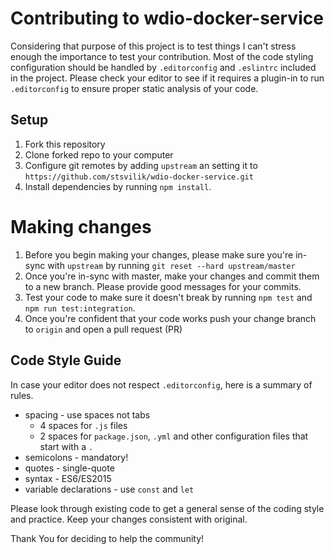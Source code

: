 # Contributing to wdio-docker-service

Considering that purpose of this project is to test things I can't stress enough the importance to test your contribution.
Most of the code styling configuration should be handled by `.editorconfig` and `.eslintrc` included in the project. 
Please check your editor to see if it requires a plugin-in to run `.editorconfig` to ensure proper static analysis of your code.

## Setup
1. Fork this repository
2. Clone forked repo to your computer
3. Configure git remotes by adding `upstream` an setting it to `https://github.com/stsvilik/wdio-docker-service.git`
4. Install dependencies by running `npm install`.

# Making changes
1. Before you begin making your changes, please make sure you're in-sync with `upstream` by running `git reset --hard upstream/master`
2. Once you're in-sync with master, make your changes and commit them to a new branch. Please provide good messages for your commits.
3. Test your code to make sure it doesn't break by running `npm test` and `npm run test:integration`.
4. Once you're confident that your code works push your change branch to `origin` and open a pull request (PR)

## Code Style Guide
In case your editor does not respect `.editorconfig`, here is a summary of rules.
- spacing - use spaces not tabs
  - 4 spaces for `.js` files
  - 2 spaces for `package.json`, `.yml` and other configuration files that start with a `.`
- semicolons - mandatory!
- quotes - single-quote
- syntax - ES6/ES2015
- variable declarations - use `const` and `let`

Please look through existing code to get a general sense of the coding style and practice. Keep your changes consistent with original.

Thank You for deciding to help the community!

